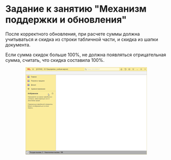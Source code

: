 # Задание к занятию "Механизм поддержки и обновления"

После корректного обновления, при расчете суммы должна учитываться и скидка из строки табличной части, и скидка из шапки документа.

Если сумма скидок больше 100%, не должна появляться отрицательная сумма, считать, что скидка составила 100%.

<p align="center" width="100%">
  <img width="75%" src="img/example_11_3.gif"> 
</p>
